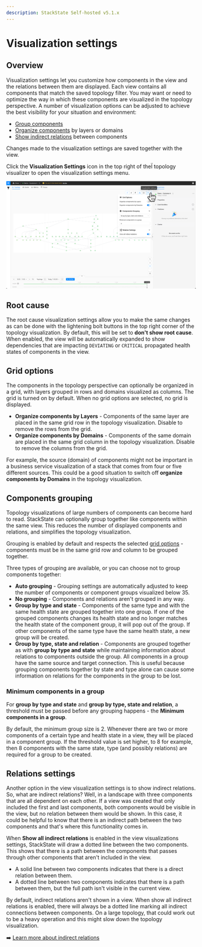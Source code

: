 ```yaml
---
description: StackState Self-hosted v5.1.x 
---
```


# Visualization settings

## Overview

Visualization settings let you customize how components in the view and the relations between them are displayed. Each view contains all components that match the saved topology filter. You may want or need to optimize the way in which these components are visualized in the topology perspective. A number of visualization options can be adjusted to achieve the best visibility for your situation and environment:

* [Group components](visualization_settings.md#components-grouping)
* [Organize components](visualization_settings.md#grid-options) by layers or domains
* [Show indirect relations](visualization_settings.md#relations-settings) between components

Changes made to the visualization settings are saved together with the view.

Click the **Visualization Settings** icon in the top right of theÏ topology visualizer to open the visualization settings menu. 

![Visualization settings menu](.gitbook/assets/v52_visualization_settings.png)

## Root cause

The root cause visualization settings allow you to make the same changes as can be done with the lightening bolt buttons in the top right corner of the topology visualization. By default, this will be set to **don't show root cause**. When enabled, the view will be automatically expanded to show dependencies that are impacting `DEVIATING` or `CRITICAL` propagated health states of components in the view.

## Grid options

The components in the topology perspective can optionally be organized in a grid, with layers grouped in rows and domains visualized as columns. The grid is turned on by default. When no grid options are selected, no grid is displayed.

* **Organize components by Layers** - Components of the same layer are placed in the same grid row in the topology visualization. Disable to remove the rows from the grid.
* **Organize components by Domains** - Components of the same domain are placed in the same grid column in the topology visualization. Disable to remove the columns from the grid.

For example, the source \(domain\) of components might not be important in a business service visualization of a stack that comes from four or five different sources. This could be a good situation to switch off **organize components by Domains** in the topology visualization.

## Components grouping

Topology visualizations of large numbers of components can become hard to read. StackState can optionally group together like components within the same view. This reduces the number of displayed components and relations, and simplifies the topology visualization.

Grouping is enabled by default and respects the selected [grid options](visualization_settings.md#grid-options) - components must be in the same grid row and column to be grouped together.

Three types of grouping are available, or you can choose not to group components together:

* **Auto grouping** - Grouping settings are automatically adjusted to keep the number of components or component groups visualized below 35.
* **No grouping** - Components and relations aren't grouped in any way.
* **Group by type and state** - Components of the same type and with the same health state are grouped together into one group. If one of the grouped components changes its health state and no longer matches the health state of the component group, it will pop out of the group. If other components of the same type have the same health state, a new group will be created.
* **Group by type, state and relation** - Components are grouped together as with **group by type and state** while maintaining information about relations to components outside the group. All components in a group have the same source and target connection. This is useful because grouping components together by state and type alone can cause some information on relations for the components in the group to be lost.

### Minimum components in a group 

For **group by type and state** and **group by type, state and relation**, a threshold must be passed before any grouping happens - the **Minimum components in a group**. 

By default, the minimum group size is 2. Whenever there are two or more components of a certain type and health state in a view, they will be placed in a component group. If the threshold value is set higher, to 8 for example, then 8 components with the same state, type \(and possibly relations\) are required for a group to be created.

## Relations settings

Another option in the view visualization settings is to show indirect relations. So, what are indirect relations? Well, in a landscape with three components that are all dependent on each other. If a view was created that only included the first and last components, both components would be visible in the view, but no relation between them would be shown. In this case, it could be helpful to know that there is an indirect path between the two components and that's where this functionality comes in.

When **Show all indirect relations** is enabled in the view visualizations settings, StackState will draw a dotted line between the two components. This shows that there is a path between the components that passes through other components that aren't included in the view.

* A solid line between two components indicates that there is a direct relation between them.
* A dotted line between two components indicates that there is a path between them, but the full path isn't visible in the current view.

By default, indirect relations aren't shown in a view. When show all indirect relations is enabled, there will always be a dotted line marking all indirect connections between components. On a large topology, that could work out to be a heavy operation and this might slow down the topology visualization.

➡️ [Learn more about indirect relations](/use/concepts/relations.md#relation-types)